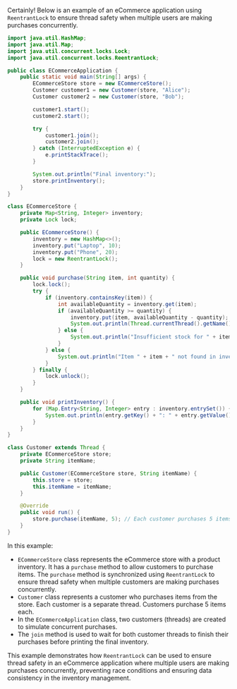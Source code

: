 Certainly! Below is an example of an eCommerce application using `ReentrantLock` to ensure thread safety when multiple users are making purchases concurrently.

```java
import java.util.HashMap;
import java.util.Map;
import java.util.concurrent.locks.Lock;
import java.util.concurrent.locks.ReentrantLock;

public class ECommerceApplication {
    public static void main(String[] args) {
        ECommerceStore store = new ECommerceStore();
        Customer customer1 = new Customer(store, "Alice");
        Customer customer2 = new Customer(store, "Bob");

        customer1.start();
        customer2.start();

        try {
            customer1.join();
            customer2.join();
        } catch (InterruptedException e) {
            e.printStackTrace();
        }

        System.out.println("Final inventory:");
        store.printInventory();
    }
}

class ECommerceStore {
    private Map<String, Integer> inventory;
    private Lock lock;

    public ECommerceStore() {
        inventory = new HashMap<>();
        inventory.put("Laptop", 10);
        inventory.put("Phone", 20);
        lock = new ReentrantLock();
    }

    public void purchase(String item, int quantity) {
        lock.lock();
        try {
            if (inventory.containsKey(item)) {
                int availableQuantity = inventory.get(item);
                if (availableQuantity >= quantity) {
                    inventory.put(item, availableQuantity - quantity);
                    System.out.println(Thread.currentThread().getName() + " purchased " + quantity + " " + item);
                } else {
                    System.out.println("Insufficient stock for " + item);
                }
            } else {
                System.out.println("Item " + item + " not found in inventory");
            }
        } finally {
            lock.unlock();
        }
    }

    public void printInventory() {
        for (Map.Entry<String, Integer> entry : inventory.entrySet()) {
            System.out.println(entry.getKey() + ": " + entry.getValue());
        }
    }
}

class Customer extends Thread {
    private ECommerceStore store;
    private String itemName;

    public Customer(ECommerceStore store, String itemName) {
        this.store = store;
        this.itemName = itemName;
    }

    @Override
    public void run() {
        store.purchase(itemName, 5); // Each customer purchases 5 items
    }
}
```

In this example:

- `ECommerceStore` class represents the eCommerce store with a product inventory. It has a `purchase` method to allow customers to purchase items. The `purchase` method is synchronized using `ReentrantLock` to ensure thread safety when multiple customers are making purchases concurrently.
- `Customer` class represents a customer who purchases items from the store. Each customer is a separate thread. Customers purchase 5 items each.
- In the `ECommerceApplication` class, two customers (threads) are created to simulate concurrent purchases.
- The `join` method is used to wait for both customer threads to finish their purchases before printing the final inventory.

This example demonstrates how `ReentrantLock` can be used to ensure thread safety in an eCommerce application where multiple users are making purchases concurrently, preventing race conditions and ensuring data consistency in the inventory management.